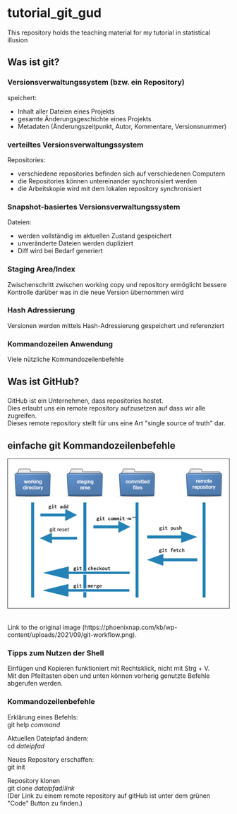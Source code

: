 # tutorial_git_gud
This repository holds the teaching material for my tutorial in statistical illusion

## Was ist git?

### Versionsverwaltungssystem \(bzw. ein Repository\)

speichert:
- Inhalt aller Dateien eines Projekts
- gesamte Änderungsgeschichte eines Projekts
- Metadaten (Änderungszeitpunkt, Autor, Kommentare, Versionsnummer)

### verteiltes Versionsverwaltungssystem

Repositories:
- verschiedene repositories befinden sich auf verschiedenen Computern
- die Repositories können untereinander synchronisiert werden
- die Arbeitskopie wird mit dem lokalen repository synchronisiert

### Snapshot-basiertes Versionsverwaltungssystem

Dateien:
- werden vollständig im aktuellen Zustand gespeichert
- unveränderte Dateien werden dupliziert
- Diff wird bei Bedarf generiert

### Staging Area/Index

Zwischenschritt zwischen working copy und repository
ermöglicht bessere Kontrolle darüber was in die neue Version übernommen wird

### Hash Adressierung

Versionen werden mittels Hash-Adressierung gespeichert und referenziert

### Kommandozeilen Anwendung

Viele nützliche Kommandozeilenbefehle

## Was ist GitHub?

###

<p>GitHub ist ein Unternehmen, dass repositories hostet.<br>
Dies erlaubt uns ein remote repository aufzusetzen auf dass wir alle zugreifen.<br>
Dieses remote repository stellt für uns eine Art "single source of truth" dar.</p>

## einfache git Kommandozeilenbefehle

![picture of git workflow](/git-workflow.png)
<p><br>
Link to the original image (https://phoenixnap.com/kb/wp-content/uploads/2021/09/git-workflow.png).<br>

### Tipps zum Nutzen der Shell

Einfügen und Kopieren funktioniert mit Rechtsklick, nicht mit Strg + V.<br>
Mit den Pfeiltasten oben und unten können vorherig genutzte Befehle abgerufen werden.<br>

### Kommandozeilenbefehle

Erklärung eines Befehls:<br>
git help *command*<br>

Aktuellen Dateipfad ändern:<br>
cd *dateipfad*

Neues Repository erschaffen:<br>
git init<br>
</p>

Repository klonen<br>
git clone *dateipfad*/*link*<br>
\(Der Link zu einem remote repository auf gitHub ist unter dem grünen "Code" Button zu finden.\)<br>

